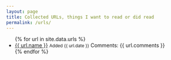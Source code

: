 ```yaml
---
layout: page
title: Collected URLs, things I want to read or did read
permalink: /urls/
---
```


<ul>
    {% for url in site.data.urls %}
    <li><a href="{{url.url}}">{{ url.name }}</a> <small>Added {{ url.date }}</small> Comments: {{ url.comments }}</li>
    {% endfor %}
</ul>